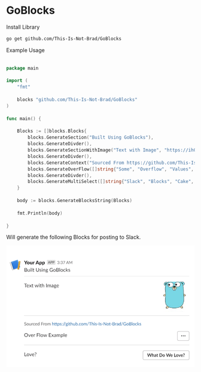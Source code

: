 # GoBlocks

Install Library
```bash
go get github.com/This-Is-Not-Brad/GoBlocks
```


Example Usage

```Go

package main

import (
    "fmt"

	blocks "github.com/This-Is-Not-Brad/GoBlocks"
)

func main() {

	Blocks := []blocks.Blocks{
		blocks.GenerateSection("Built Using GoBlocks"),
		blocks.GenerateDivder(),
		blocks.GenerateSectionWithImage("Text with Image", "https://ih0.redbubble.net/image.520470450.9907/flat,128x,075,f-pad,128x128,f8f8f8.u4.jpg", "Google Logo"),
		blocks.GenerateDivder(),
		blocks.GenerateContext("Sourced From https://github.com/This-Is-Not-Brad/GoBlocks"),
		blocks.GenerateOverFlow([]string{"Some", "Overflow", "Values", "!!"}, "Over Flow Example"),
		blocks.GenerateDivder(),
		blocks.GenerateMultiSelect([]string{"Slack", "Blocks", "Cake", "World Peace"}, "Love?", "What Do We Love?"),
	}

	body := blocks.GenerateBlocksString(Blocks)

	fmt.Println(body)

}
```

Will generate the following Blocks for posting to Slack.

![Sample](./Assets/Sample.PNG)